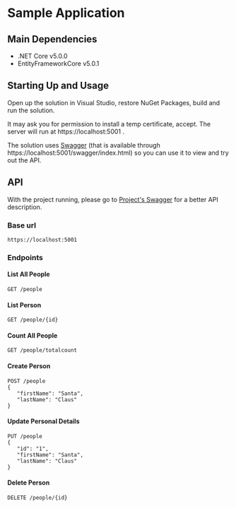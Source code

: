 # Sample Application

## Main Dependencies

- .NET Core v5.0.0
- EntityFrameworkCore v5.0.1

## Starting Up and Usage

Open up the solution in Visual Studio, restore NuGet Packages, build and run the solution.

It may ask you for permission to install a temp certificate, accept. The server will run at https://localhost:5001 .

The solution uses [Swagger](https://swagger.io) (that is available through https://localhost:5001/swagger/index.html) so you can use it to view and try out the API. 

## API

With the project running, please go to [Project's Swagger](https://localhost:5001/swagger/index.html) for a better API description.

### Base url
```
https://localhost:5001
```

### Endpoints
#### List All People
```
GET /people
```

#### List Person
```
GET /people/{id}
```

#### Count All People
```
GET /people/totalcount
```

#### Create Person
```
POST /people
{
   "firstName": "Santa",
   "lastName": "Claus"
}
```

#### Update Personal Details
```
PUT /people
{
   "id": "1",
   "firstName": "Santa",
   "lastName": "Claus"
}
```

#### Delete Person
```
DELETE /people/{id}
```



